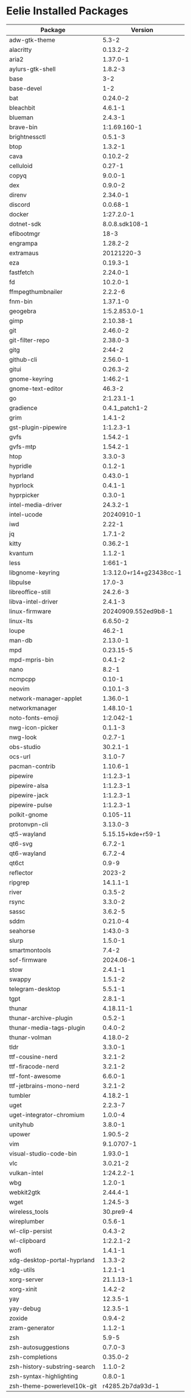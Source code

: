 # Eelie Installed Packages

| Package  | Version |
| -------  | ------- |
| adw-gtk-theme | 5.3-2 |
| alacritty | 0.13.2-2 |
| aria2 | 1.37.0-1 |
| aylurs-gtk-shell | 1.8.2-3 |
| base | 3-2 |
| base-devel | 1-2 |
| bat | 0.24.0-2 |
| bleachbit | 4.6.1-1 |
| blueman | 2.4.3-1 |
| brave-bin | 1:1.69.160-1 |
| brightnessctl | 0.5.1-3 |
| btop | 1.3.2-1 |
| cava | 0.10.2-2 |
| celluloid | 0.27-1 |
| copyq | 9.0.0-1 |
| dex | 0.9.0-2 |
| direnv | 2.34.0-1 |
| discord | 0.0.68-1 |
| docker | 1:27.2.0-1 |
| dotnet-sdk | 8.0.8.sdk108-1 |
| efibootmgr | 18-3 |
| engrampa | 1.28.2-2 |
| extramaus | 20121220-3 |
| eza | 0.19.3-1 |
| fastfetch | 2.24.0-1 |
| fd | 10.2.0-1 |
| ffmpegthumbnailer | 2.2.2-6 |
| fnm-bin | 1.37.1-0 |
| geogebra | 1:5.2.853.0-1 |
| gimp | 2.10.38-1 |
| git | 2.46.0-2 |
| git-filter-repo | 2.38.0-3 |
| gitg | 2:44-2 |
| github-cli | 2.56.0-1 |
| gitui | 0.26.3-2 |
| gnome-keyring | 1:46.2-1 |
| gnome-text-editor | 46.3-2 |
| go | 2:1.23.1-1 |
| gradience | 0.4.1_patch1-2 |
| grim | 1.4.1-2 |
| gst-plugin-pipewire | 1:1.2.3-1 |
| gvfs | 1.54.2-1 |
| gvfs-mtp | 1.54.2-1 |
| htop | 3.3.0-3 |
| hypridle | 0.1.2-1 |
| hyprland | 0.43.0-1 |
| hyprlock | 0.4.1-1 |
| hyprpicker | 0.3.0-1 |
| intel-media-driver | 24.3.2-1 |
| intel-ucode | 20240910-1 |
| iwd | 2.22-1 |
| jq | 1.7.1-2 |
| kitty | 0.36.2-1 |
| kvantum | 1.1.2-1 |
| less | 1:661-1 |
| libgnome-keyring | 1:3.12.0+r14+g23438cc-1 |
| libpulse | 17.0-3 |
| libreoffice-still | 24.2.6-3 |
| libva-intel-driver | 2.4.1-3 |
| linux-firmware | 20240909.552ed9b8-1 |
| linux-lts | 6.6.50-2 |
| loupe | 46.2-1 |
| man-db | 2.13.0-1 |
| mpd | 0.23.15-5 |
| mpd-mpris-bin | 0.4.1-2 |
| nano | 8.2-1 |
| ncmpcpp | 0.10-1 |
| neovim | 0.10.1-3 |
| network-manager-applet | 1.36.0-1 |
| networkmanager | 1.48.10-1 |
| noto-fonts-emoji | 1:2.042-1 |
| nwg-icon-picker | 0.1.1-3 |
| nwg-look | 0.2.7-1 |
| obs-studio | 30.2.1-1 |
| ocs-url | 3.1.0-7 |
| pacman-contrib | 1.10.6-1 |
| pipewire | 1:1.2.3-1 |
| pipewire-alsa | 1:1.2.3-1 |
| pipewire-jack | 1:1.2.3-1 |
| pipewire-pulse | 1:1.2.3-1 |
| polkit-gnome | 0.105-11 |
| protonvpn-cli | 3.13.0-3 |
| qt5-wayland | 5.15.15+kde+r59-1 |
| qt6-svg | 6.7.2-1 |
| qt6-wayland | 6.7.2-4 |
| qt6ct | 0.9-9 |
| reflector | 2023-2 |
| ripgrep | 14.1.1-1 |
| river | 0.3.5-2 |
| rsync | 3.3.0-2 |
| sassc | 3.6.2-5 |
| sddm | 0.21.0-4 |
| seahorse | 1:43.0-3 |
| slurp | 1.5.0-1 |
| smartmontools | 7.4-2 |
| sof-firmware | 2024.06-1 |
| stow | 2.4.1-1 |
| swappy | 1.5.1-2 |
| telegram-desktop | 5.5.1-1 |
| tgpt | 2.8.1-1 |
| thunar | 4.18.11-1 |
| thunar-archive-plugin | 0.5.2-1 |
| thunar-media-tags-plugin | 0.4.0-2 |
| thunar-volman | 4.18.0-2 |
| tldr | 3.3.0-1 |
| ttf-cousine-nerd | 3.2.1-2 |
| ttf-firacode-nerd | 3.2.1-2 |
| ttf-font-awesome | 6.6.0-1 |
| ttf-jetbrains-mono-nerd | 3.2.1-2 |
| tumbler | 4.18.2-1 |
| uget | 2.2.3-7 |
| uget-integrator-chromium | 1.0.0-4 |
| unityhub | 3.8.0-1 |
| upower | 1.90.5-2 |
| vim | 9.1.0707-1 |
| visual-studio-code-bin | 1.93.0-1 |
| vlc | 3.0.21-2 |
| vulkan-intel | 1:24.2.2-1 |
| wbg | 1.2.0-1 |
| webkit2gtk | 2.44.4-1 |
| wget | 1.24.5-3 |
| wireless_tools | 30.pre9-4 |
| wireplumber | 0.5.6-1 |
| wl-clip-persist | 0.4.3-2 |
| wl-clipboard | 1:2.2.1-2 |
| wofi | 1.4.1-1 |
| xdg-desktop-portal-hyprland | 1.3.3-2 |
| xdg-utils | 1.2.1-1 |
| xorg-server | 21.1.13-1 |
| xorg-xinit | 1.4.2-2 |
| yay | 12.3.5-1 |
| yay-debug | 12.3.5-1 |
| zoxide | 0.9.4-2 |
| zram-generator | 1.1.2-1 |
| zsh | 5.9-5 |
| zsh-autosuggestions | 0.7.0-3 |
| zsh-completions | 0.35.0-2 |
| zsh-history-substring-search | 1.1.0-2 |
| zsh-syntax-highlighting | 0.8.0-1 |
| zsh-theme-powerlevel10k-git | r4285.2b7da93d-1 |
